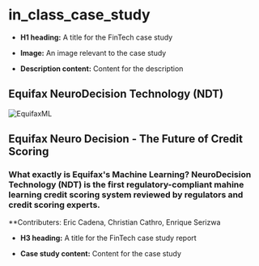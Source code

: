 # in_class_case_study

* **H1 heading:** A title for the FinTech case study

* **Image:** An image relevant to the case study



* **Description content:** Content for the description

## **Equifax NeuroDecision Technology (NDT)**


![EquifaxML](https://i0.wp.com/marketbusinessnews.com/wp-content/uploads/2019/01/Equifax-AI-and-machine-learning.jpg?resize=500%2C342&ssl=1)

## Equifax Neuro Decision - The Future of Credit Scoring

### What exactly is Equifax's Machine Learning? NeuroDecision Technology (NDT) is the first regulatory-compliant mahine learning credit scoring system reviewed by regulators and credit scoring experts.


**Contributers:
Eric Cadena, Christian Cathro, Enrique Serizwa

* **H3 heading:** A title for the FinTech case study report

* **Case study content:** Content for the case study
